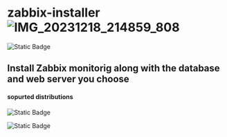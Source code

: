 # zabbix-installer![IMG_20231218_214859_808](https://github.com/IliyaAG/zabbix-installer/assets/123404209/c3aa90a4-3766-4b85-bfc7-1ff51b0392c6)


![Static Badge](https://img.shields.io/badge/status-not_complete-red)
## Install Zabbix monitorig along with the database and web server you choose

#### sopurted distributions

![Static Badge](https://img.shields.io/badge/Alma_linux-%23000000)

![Static Badge](https://img.shields.io/badge/Ubuntu-%23DC5F00)